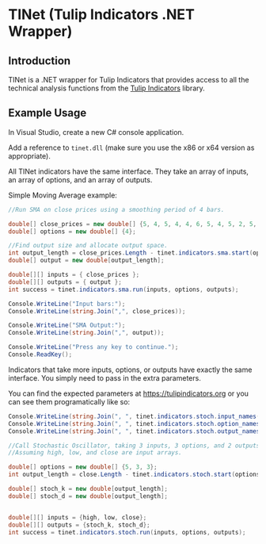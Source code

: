 
# TINet (Tulip Indicators .NET Wrapper)

## Introduction

TINet is a .NET wrapper for Tulip Indicators that provides access to all the
technical analysis functions from the [Tulip Indicators](https://tulipindicators.org) library.

## Example Usage

In Visual Studio, create a new C# console application.

Add a reference to `tinet.dll` (make sure you use the x86 or x64 version as appropriate).

All TINet indicators have the same interface. They take an array of inputs, an array of options, and an array of outputs.

Simple Moving Average example:

```C#
//Run SMA on close prices using a smoothing period of 4 bars.

double[] close_prices = new double[] {5, 4, 5, 4, 4, 6, 5, 4, 5, 2, 5, 5, 5, 4, 4, 3};
double[] options = new double[] {4};

//Find output size and allocate output space.
int output_length = close_prices.Length - tinet.indicators.sma.start(options);
double[] output = new double[output_length];

double[][] inputs = { close_prices };
double[][] outputs = { output };
int success = tinet.indicators.sma.run(inputs, options, outputs);

Console.WriteLine("Input bars:");
Console.WriteLine(string.Join(",", close_prices));

Console.WriteLine("SMA Output:");
Console.WriteLine(string.Join(",", output));

Console.WriteLine("Press any key to continue.");
Console.ReadKey();
```


Indicators that take more inputs, options, or outputs have exactly the same interface. You simply need to pass in the extra parameters.

You can find the expected parameters at https://tulipindicators.org or you can see them programatically like so:

```C#
Console.WriteLine(string.Join(", ", tinet.indicators.stoch.input_names()));  // high, low, close
Console.WriteLine(string.Join(", ", tinet.indicators.stoch.option_names())); // %k period, %k slowing period, %d period
Console.WriteLine(string.Join(", ", tinet.indicators.stoch.output_names())); // stoch_k, stoch_d
```


```C#
//Call Stochastic Oscillator, taking 3 inputs, 3 options, and 2 outputs.
//Assuming high, low, and close are input arrays.

double[] options = new double[] {5, 3, 3};
int output_length = close.Length - tinet.indicators.stoch.start(options);

double[] stoch_k = new double[output_length];
double[] stoch_d = new double[output_length];


double[][] inputs = {high, low, close};
double[][] outputs = {stoch_k, stoch_d};
int success = tinet.indicators.stoch.run(inputs, options, outputs);
```
